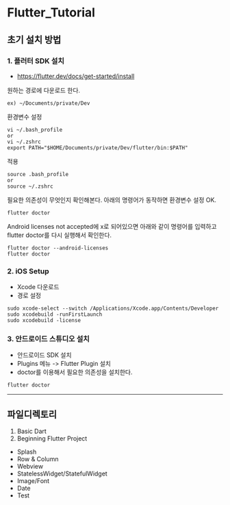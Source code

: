 # Flutter_Tutorial

## 초기 설치 방법

### 1. 플러터 SDK 설치
* https://flutter.dev/docs/get-started/install
  
원하는 경로에 다운로드 한다.
```
ex) ~/Documents/private/Dev
```

환경변수 설정
```
vi ~/.bash_profile
or 
vi ~/.zshrc
export PATH="$HOME/Documents/private/Dev/flutter/bin:$PATH"
```

적용
```
source .bash_profile
or
source ~/.zshrc
```

필요한 의존성이 무엇인지 확인해본다.
아래의 명령어가 동작하면 환경변수 설정 OK.
```
flutter doctor
```

Android licenses not accepted에 x로 되어있으면 아래와 같이 명령어를 입력하고
flutter doctor를 다시 실행해서 확인한다.
```
flutter doctor --android-licenses
flutter doctor
```

### 2. iOS Setup

* Xcode 다운로드
* 경로 설정
```
sudo xcode-select --switch /Applications/Xcode.app/Contents/Developer
sudo xcodebuild -runFirstLaunch
sudo xcodebuild -license
```

### 3. 안드로이드 스튜디오 설치

* 안드로이드 SDK 설치
* Plugins 메뉴 -> Flutter Plugin 설치
* doctor를 이용해서 필요한 의존성을 설치한다.
```
flutter doctor
```

---

## 파일디렉토리
1. Basic Dart
2. Beginning Flutter Project
  - Splash
  - Row & Column
  - Webview
  - StatelessWidget/StatefulWidget
  - Image/Font
  - Date
  - Test
